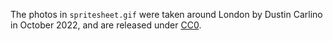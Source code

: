 The photos in `spritesheet.gif` were taken around London by Dustin Carlino in
October 2022, and are released under
[CC0](https://creativecommons.org/share-your-work/public-domain/cc0/).
